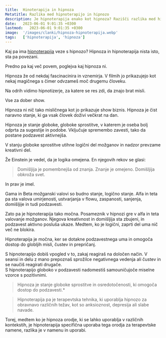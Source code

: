 ```yaml
---
title:  Hinoterapija in hipnoza
Metatitle: Razlika med hipnoterapijo in hipnozo
description: Je hipnoterapija enako kot hipnoza? Razišči razlika med hipnoterapijo in hipnozo
date:   2023-06-01 9:01:35 +0300
lastmod:   2023-06-01 9:01:35 +0300
image:  '/images/clanki/hipnoza-hipnoterapija.webp'
tags:   ['hipnoterapija', 'hipnoza']
---
```



Kaj pa ima [hipnoterapija](/hipnoterapija) veze s hipnozo? Hipnoza in hipnoterapija nista isto, sta pa povezani.  
  
  
Predno pa kaj več povem, poglejva kaj hipnoza ni.  
  
Hipnoza že od nekdaj fascinacinira in vznemirja. V filmih jo prikazujejo kot nekaj magičnega s čimer odvzameš moč drugemu človeku.  
  
Na odrih vidimo hipnotizerje, za katere se res zdi, da znajo brat misli.  
  
Vse za dober show.  
  
  
Hipnoza ni nič tako misličnega kot jo prikazuje show biznis. Hipnoza je čist naravno stanje, ki ga vsak človek doživi večkrat na dan.  
  
  
Hipnoza je stanje globoke, globoke sprostitve, v katerem je oseba bolj odprta za sugestije in podobe. Vključuje spremembo zavesti, tako da postane podzavest aktivnejša.  
  
V stanju globoke sprostitve utihne logični del možganov in nadzor prevzame kreativni del.  
  
Že Einstein je vedel, da je logika omejena. En njegovih rekov se glasi:  
  

> Domišljija je pomembnejša od znanja. Znanje je omejeno. Domišljija obkroža svet.

  
  
In prav je imel.  
  
Gama in Beta možganski valovi so budno stanje, logično stanje. Alfa in teta pa sta valova umirjenosti, ustvarjanja v flowu, zaspanosti, sanjenja, domišljije in tudi podzavesti.  
  
Zato pa je hipnoterapija tako močna. Posameznik v hipnozi gre v alfa in teta valovanje možganov. Njegova kreativnost in domišljija sta zbujeni, in podzavest aktivno posluša ukaze. Medtem, ko je logični, zaprti del uma nič več ne blokira.  
  
Hipnoterapija je močna, ker se dotakne podzavestnega uma in omogoča dostop do globljih misli, čustev in prepričanj.  
  
S hipnoterapijo dobiš vpogled v to, zakaj reagiraš na določen način. V seansi in delu z mano prepoznaš sprožilce negativnega vedenja ali čustev in se naučiš reagirati drugače.  
S hipnoterapijo globoko v podzavesti nadomestiš samouničujoče miselne vzorce s pozitivnimi.



> Hipnoza je stanje globoke sprostitve in osredotočenosti, ki omogoča dostop do podzavesti.* 

> Hipnoterapija pa je terapevtska tehnika, ki uporablja hipnozo za obravnavo različnih težav, kot so anksioznost, depresija ali slabe navade. 

Torej, medtem ko je hipnoza orodje, ki se lahko uporablja v različnih kontekstih, je hipnoterapija specifična uporaba tega orodja za terapevtske namene, razlika je v namenu in uporabi.